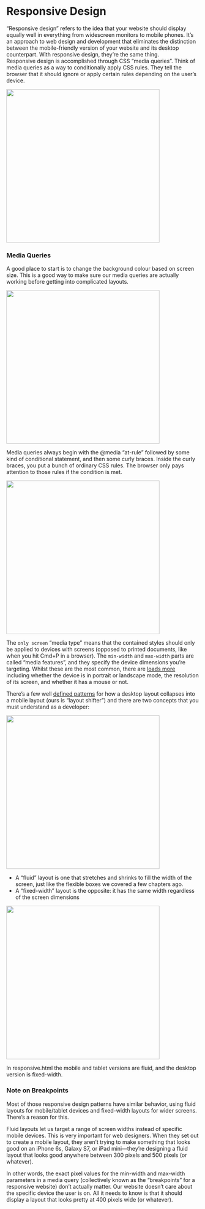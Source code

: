 # Responsive Design

“Responsive design” refers to the idea that your website should display equally well in everything from widescreen monitors to mobile phones. It’s an approach to web design and development that eliminates the distinction between the mobile-friendly version of your website and its desktop counterpart. With responsive design, they’re the same thing.
<br/>
Responsive design is accomplished through CSS “media queries”. Think of media queries as a way to conditionally apply CSS rules. They tell the browser that it should ignore or apply certain rules depending on the user’s device.

<img src="https://www.internetingishard.com/html-and-css/responsive-design/how-responsive-websites-work-5f0a33.png" width="400px">

### Media Queries

A good place to start is to change the background colour based on screen size. This is a good way to make sure our media queries are actually working before getting into complicated layouts. 

<img src="https://www.internetingishard.com/html-and-css/responsive-design/simple-responsive-media-queries-703f8b.png" width="400px">

Media queries always begin with the @media “at-rule” followed by some kind of conditional statement, and then some curly braces. Inside the curly braces, you put a bunch of ordinary CSS rules. The browser only pays attention to those rules if the condition is met.

<img src="https://www.internetingishard.com/html-and-css/responsive-design/media-query-terms-137d06.png" width="400px">

The ```only screen``` “media type” means that the contained styles should only be applied to devices with screens (opposed to printed documents, like when you hit Cmd+P in a browser). The ```min-width``` and ```max-width``` parts are called “media features”, and they specify the device dimensions you’re targeting. Whilst these are the most common, there are [loads more](https://developer.mozilla.org/en-US/docs/Web/CSS/@media) including whether the device is in portrait or landscape mode, the resolution of its screen, and whether it has a mouse or not.

There’s a few well [defined patterns](https://developers.google.com/web/fundamentals/design-and-ux/responsive/patterns?hl=en) for how a desktop layout collapses into a mobile layout (ours is “layout shifter”) and there are two concepts that you must understand as a developer:

<img src="https://www.internetingishard.com/html-and-css/responsive-design/mobile-first-design-be30e4.png" width="400px">

- A “fluid” layout is one that stretches and shrinks to fill the width of the screen, just like the flexible boxes we covered a few chapters ago.
- A “fixed-width” layout is the opposite: it has the same width regardless of the screen dimensions 

<img src="https://www.internetingishard.com/html-and-css/responsive-design/fixed-width-vs-fluid-layouts-258df9.png" width="400px">

In responsive.html the mobile and tablet versions are fluid, and the desktop version is fixed-width.

### Note on Breakpoints

Most of those responsive design patterns have similar behavior, using fluid layouts for mobile/tablet devices and fixed-width layouts for wider screens. There’s a reason for this.

Fluid layouts let us target a range of screen widths instead of specific mobile devices. This is very important for web designers. When they set out to create a mobile layout, they aren’t trying to make something that looks good on an iPhone 6s, Galaxy S7, or iPad mini—they’re designing a fluid layout that looks good anywhere between 300 pixels and 500 pixels (or whatever).

In other words, the exact pixel values for the min-width and max-width parameters in a media query (collectively known as the “breakpoints” for a responsive website) don’t actually matter. Our website doesn’t care about the specific device the user is on. All it needs to know is that it should display a layout that looks pretty at 400 pixels wide (or whatever).


